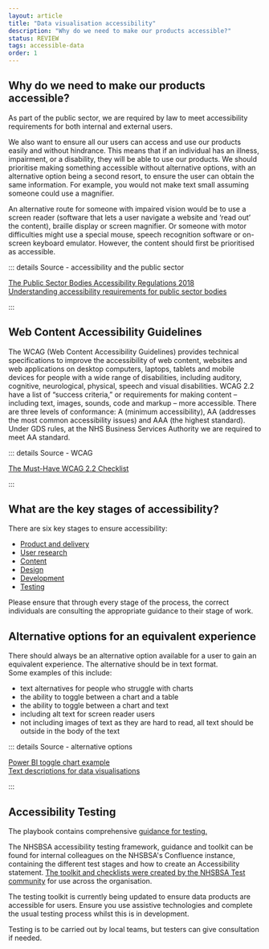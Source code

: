```yaml
---
layout: article
title: "Data visualisation accessibility"
description: "Why do we need to make our products accessible?"
status: REVIEW
tags: accessible-data
order: 1
---
```

## Why do we need to make our products accessible?  

As part of the public sector, we are required by law to meet accessibility requirements for both internal and external users.  

We also want to ensure all our users can access and use our products easily and without hindrance. This means that if an individual has an illness, impairment, or a disability, they will be able to use our products. We should prioritise making something accessible without alternative options, with an alternative option being a second resort, to ensure the user can obtain the same information. For example, you would not make text small assuming someone could use a magnifier.  

An alternative route for someone with impaired vision would be to use a screen reader (software that lets a user navigate a website and ‘read out’ the content), braille display or screen magnifier. Or someone with motor difficulties might use a special mouse, speech recognition software or on-screen keyboard emulator. However, the content should first be prioritised as accessible.
  
::: details Source - accessibility and the public sector

[The Public Sector Bodies Accessibility Regulations 2018][source 1]  
[Understanding accessibility requirements for public sector bodies][source 2]

:::  
  
## Web Content Accessibility Guidelines  

The WCAG (Web Content Accessibility Guidelines) provides technical specifications to improve the accessibility of web content, websites and web applications on desktop computers, laptops, tablets and mobile devices for people with a wide range of disabilities, including auditory, cognitive, neurological, physical, speech and visual disabilities. WCAG 2.2 have a list of “success criteria,” or requirements for making content – including text, images, sounds, code and markup – more accessible. There are three levels of conformance: A (minimum accessibility), AA (addresses the most common accessibility issues) and AAA (the highest standard).  
Under GDS rules, at the NHS Business Services Authority we are required to meet AA standard.  
  
::: details Source - WCAG

[The Must-Have WCAG 2.2 Checklist][source 3]

:::

## What are the key stages of accessibility?  
  
There are six key stages to ensure accessibility:

- [Product and delivery][source 4]
- [User research][source 5]
- [Content][source 6]
- [Design][source 7]
- [Development][source 8]
- [Testing][source 9]  

Please ensure that through every stage of the process, the correct individuals are consulting the appropriate guidance to their stage of work.

## Alternative options for an equivalent experience

There should always be an alternative option available for a user to gain an equivalent experience. The alternative should be in text format.  
Some examples of this include:

- text alternatives for people who struggle with charts
- the ability to toggle between a chart and a table
- the ability to toggle between a chart and text
- including alt text for screen reader users
- not including images of text as they are hard to read, all text should be outside in the body of the text  
  
::: details Source - alternative options

[Power BI toggle chart example][source 10]  
[Text descriptions for data visualisations][source 11]

:::  
  
## Accessibility Testing  
  
The playbook contains comprehensive [guidance for testing.](../../../../testing/)  
  
The NHSBSA accessibility testing framework, guidance and toolkit can be found for internal colleagues on the NHSBSA's Confluence instance, containing the different test stages and how to create an Accessibility statement. [The toolkit and checklists were created by the NHSBSA Test community][source 12] for use across the organisation.  
  
The testing toolkit is currently being updated to ensure data products are accessible for users. Ensure you use assistive technologies and complete the usual testing process whilst this is in development.  
  
Testing is to be carried out by local teams, but testers can give consultation if needed.

[source 1]: https://www.legislation.gov.uk/uksi/2018/952/made  
[source 2]: https://www.gov.uk/guidance/accessibility-requirements-for-public-sector-websites-and-apps  
[source 3]: https://webaim.org/standards/wcag/checklist  
[source 4]: https://service-manual.nhs.uk/accessibility/product-and-delivery
[source 5]: https://service-manual.nhs.uk/accessibility/user-research
[source 6]: https://service-manual.nhs.uk/accessibility/content
[source 7]: https://service-manual.nhs.uk/accessibility/design
[source 8]: https://service-manual.nhs.uk/accessibility/development
[source 9]: https://service-manual.nhs.uk/accessibility/testing
[source 10]: https://visualbi.com/blogs/business-intelligence/toggle-chart-table-power-bi/
[source 11]: https://accessibility.blog.gov.uk/2023/04/13/text-descriptions-for-data-visualisations/
[source 12]: https://bsa2468.atlassian.net/wiki/x/TAAVGQ